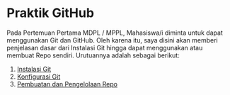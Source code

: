 # Praktik GitHub
Pada Pertemuan Pertama MDPL / MPPL, Mahasiswa/i diminta untuk dapat menggunakan Git dan GitHub. Oleh karena itu, saya disini akan memberi penjelasan dasar dari Instalasi Git hingga dapat menggunakan atau membuat Repo sendiri. Urutuannya adalah sebagai berikut:
1. [Instalasi Git](https://github.com/liberated-guardian/01-git-github/blob/main/Instalasi-Git.md)
2. [Konfigurasi Git](https://github.com/liberated-guardian/01-git-github/blob/main/Konfigurasi-Git.md)
3. [Pembuatan dan Pengelolaan Repo](https://github.com/liberated-guardian/01-git-github/blob/main/Pembuatan-dan-Pengelolaan-Repository.md)